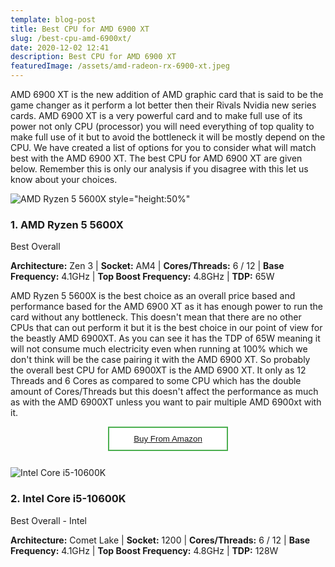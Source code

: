```yaml
---
template: blog-post
title: Best CPU for AMD 6900 XT
slug: /best-cpu-amd-6900xt/
date: 2020-12-02 12:41
description: Best CPU for AMD 6900 XT
featuredImage: /assets/amd-radeon-rx-6900-xt.jpeg
---
```

AMD 6900 XT is the new addition of AMD graphic card that is said to be the game changer as it perform a lot better then their Rivals Nvidia new series cards. AMD 6900 XT is a very powerful card and to make full use of its power not only CPU (processor) you will need everything of top quality to make full use of it but to avoid the bottleneck it will be mostly depend on the CPU. We have created a list of options for you to consider what will match best with the AMD 6900 XT. The best CPU for AMD 6900 XT are given below. Remember this is only our analysis if you disagree with this let us know about your choices.

<!--StartFragment-->

![AMD Ryzen 5 5600X  style="height:50%"](/assets/ryzen-5-5600x.jpg "AMD Ryzen 5 5600X")

### 1. AMD Ryzen 5 5600X

Best Overall

<!--EndFragment-->

<!--StartFragment-->

**Architecture:** Zen 3 | **Socket:** AM4 | **Cores/Threads:** 6 / 12 | **Base Frequency:** 4.1GHz | **Top Boost Frequency:** 4.8GHz | **TDP:** 65W

<!--EndFragment-->

AMD Ryzen 5 5600X is the best choice as an overall price based and performance based for the AMD 6900 XT as it has enough power to run the card without any bottleneck. This doesn't mean that there are no other CPUs that can out perform it but it is the best choice in our point of view for the beastly AMD 6900XT. As you can see it has the TDP of 65W meaning it will not consume much electricity even when running at 100% which we don't think will be the case pairing it with the AMD 6900 XT. So probably the overall best CPU for AMD 6900XT is the AMD 6900 XT. It only as 12 Threads and 6 Cores as compared to some CPU which has the double amount of Cores/Threads but this doesn't affect the performance as much as with the AMD 6900XT unless you want to pair multiple AMD 6900xt with it.



<button  aria-label="Buy now From Amazon" style="background-color: white;color: black;border: 2px solid #4CAF50;left:40%;position:absolute;width:20%;padding:10px;"><a href="https://amzn.to/3baPlNl">Buy From Amazon</a></button><br><br><br>

<!--StartFragment-->

![Intel Core i5-10600K](/assets/intel-core-i5-10600k.jpg "Intel Core i5-10600K")

### 2. Intel Core i5-10600K

Best Overall - Intel

<!--EndFragment-->

<!--StartFragment-->

**Architecture:** Comet Lake | **Socket:** 1200 | **Cores/Threads:** 6 / 12 | **Base Frequency:** 4.1GHz | **Top Boost Frequency:** 4.8GHz | **TDP:** 128W

<!--EndFragment-->